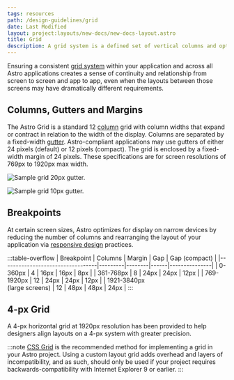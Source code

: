 ```yaml
---
tags: resources
path: /design-guidelines/grid
date: Last Modified
layout: project:layouts/new-docs/new-docs-layout.astro
title: Grid
description: A grid system is a defined set of vertical columns and optionally horizontal rows based on time-tested principles of graphic design and layout.
---
```


 Ensuring a consistent [grid system](https://www.creativebloq.com/web-design/grid-theory-41411345) within your application and across all Astro applications creates a sense of continuity and relationship from screen to screen and app to app, even when the layouts between those screens may have dramatically different requirements.

## Columns, Gutters and Margins

The Astro Grid is a standard 12 [column](https://developer.mozilla.org/en-US/docs/Web/CSS/grid-column) grid with column widths that expand or contract in relation to the width of the display. Columns are separated by a fixed-width [gutter](https://developer.mozilla.org/en-US/docs/Web/CSS/column-gap). Astro-compliant applications may use gutters of either 24 pixels (default) or 12 pixels (compact). The grid is enclosed by a fixed-width margin of 24 pixels. These specifications are for screen resolutions of 769px to 1920px max width.

![Sample grid 20px gutter.](/img/design-guidelines/grid-lg-20px-gutter.png "Sample grid 20px gutter.")

![Sample grid 10px gutter.](/img/design-guidelines/grid-compact-10px-gutter.png "Sample grid 10px gutter.")

## Breakpoints

At certain screen sizes, Astro optimizes for display on narrow devices by reducing the number of columns and rearranging the layout of your application via [responsive design](https://developers.google.com/web/fundamentals/design-and-ux/responsive/) practices.

:::table-overflow
| Breakpoint                       | Columns | Margin | Gap  | Gap (compact) |
|----------------------------------|---------|--------|------|---------------|
| 0-360px                          | 4       | 16px   | 16px | 8px           |
| 361-768px                        | 8       | 24px   | 24px | 12px          |
| 769-1920px                       | 12      | 24px   | 24px | 12px          |
| 1921-3840px <br> (large screens) | 12      | 48px   | 48px | 24px          |
:::

## 4-px Grid

A 4-px horizontal grid at 1920px resolution has been provided to help designers align layouts on a 4-px system with greater precision.

:::note
[CSS Grid](https://developer.mozilla.org/en-US/docs/Web/CSS/CSS_Grid_Layout) is the recommended method for implementing a grid in your Astro project. Using a custom layout grid adds overhead and layers of incompatibility, and as such, should only be used if your project requires backwards-compatibility with Internet Explorer 9 or earlier.
:::
